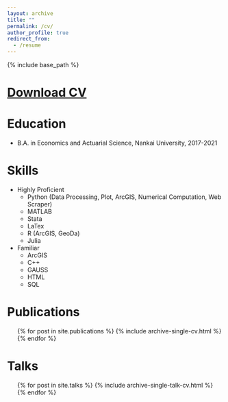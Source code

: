 ```yaml
---
layout: archive
title: ""
permalink: /cv/
author_profile: true
redirect_from:
  - /resume
---
```


{% include base_path %}

[Download CV](https://tteclinc.github.io/peilinyang//files/CV.pdf)
======


Education
======
* B.A. in Economics and Actuarial Science, Nankai University, 2017-2021

  
Skills
======
* Highly Proficient
  * Python (Data Processing, Plot, ArcGIS, Numerical Computation, Web Scraper) 
  * MATLAB
  * Stata
  * LaTex
  * R (ArcGIS, GeoDa) 
  * Julia
* Familiar
  * ArcGIS
  * C++
  * GAUSS
  * HTML
  * SQL
 
Publications
======
  <ul>{% for post in site.publications %}
    {% include archive-single-cv.html %}
  {% endfor %}</ul>
  
Talks
======
  <ul>{% for post in site.talks %}
    {% include archive-single-talk-cv.html %}
  {% endfor %}</ul>
  
  

